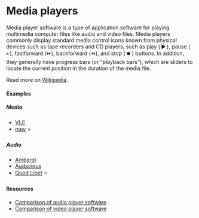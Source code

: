 # Media players

Media player software is a type of application software for playing multimedia computer files like audio and video files. Media players commonly display standard media control icons known from physical devices such as tape recorders and CD players, such as play ( ▶️ ), pause ( ⏸ ), fastforward (⏩️), backforward (⏪), and stop ( ⏹️ ) buttons. In addition, they generally have progress bars (or "playback bars"), which are sliders to locate the current position in the duration of the media file.

Read more on [Wikipedia](https://en.wikipedia.org/wiki/Media_player_software).

#### Examples

##### Media
- [VLC](https://www.videolan.org/vlc)
- [mpv](https://mpv.io) ⭐

##### Audio
- [Amberol](https://gitlab.gnome.org/World/amberol)
- [Audacious](https://audacious-media-player.org)
- [Quod Libet](https://quodlibet.readthedocs.io) ⭐

#### Resources
- [Comparison of audio player software](https://en.wikipedia.org/wiki/Comparison_of_audio_player_software)
- [Comparison of video player software](https://en.wikipedia.org/wiki/Comparison_of_video_player_software)
